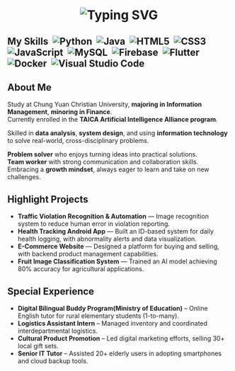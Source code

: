 <h1 align="center">
  <img src="https://readme-typing-svg.vercel.app/?font=Fira+Code&size=20&pause=1000&color=4FC3F7&width=700&lines=Hey+,+this+is+Hailey+Chou+!+Welcome+to+my+place+!" alt="Typing SVG" />
</h1>

## My Skills &nbsp;![Python](https://img.shields.io/badge/Python-3776AB?style=flat-square&logo=python&logoColor=white) &nbsp;![Java](https://img.shields.io/badge/Java-007396?style=flat-square&logo=java&logoColor=white) &nbsp;![HTML5](https://img.shields.io/badge/HTML5-E34F26?style=flat-square&logo=html5&logoColor=white) &nbsp;![CSS3](https://img.shields.io/badge/CSS3-1572B6?style=flat-square&logo=css3&logoColor=white) &nbsp;![JavaScript](https://img.shields.io/badge/JavaScript-F7DF1E?style=flat-square&logo=javascript&logoColor=black) &nbsp;![MySQL](https://img.shields.io/badge/MySQL-4479A1?style=flat-square&logo=mysql&logoColor=white) &nbsp;![Firebase](https://img.shields.io/badge/Firebase-FFCA28?style=flat-square&logo=firebase&logoColor=black) &nbsp;![Flutter](https://img.shields.io/badge/Flutter-02569B?style=flat-square&logo=flutter&logoColor=white) &nbsp;![Docker](https://img.shields.io/badge/Docker-2496ED?style=flat-square&logo=docker&logoColor=white) &nbsp;![Visual Studio Code](https://img.shields.io/badge/VS_Code-007ACC?style=flat-square&logo=visualstudiocode&logoColor=white)
## About Me
Study at Chung Yuan Christian University, **majoring in Information Management**, **minoring in Finance**.  
Currently enrolled in the **TAICA Artificial Intelligence Alliance program**.

Skilled in **data analysis**, **system design**, and using **information technology** to solve real-world, cross-disciplinary problems.

**Problem solver** who enjoys turning ideas into practical solutions.  
**Team worker** with strong communication and collaboration skills.  
Embracing a **growth mindset**, always eager to learn and take on new challenges.


##  Highlight Projects
-  **Traffic Violation Recognition & Automation** — Image recognition system to reduce human error in violation reporting.
-  **Health Tracking Android App** — Built an ID-based system for daily health logging, with abnormality alerts and data visualization. 
-  **E-Commerce Website** —  Designed a platform for buying and selling, with backend product management capabilities.
-  **Fruit Image Classification System** — Trained an AI model achieving 80% accuracy for agricultural applications.

## Special Experience 
-  **Digital Bilingual Buddy Program(Ministry of Education)** – Online English tutor for rural elementary students (1-to-many). 
-  **Logistics Assistant Intern** – Managed inventory and coordinated interdepartmental logistics. 
-  **Cultural Product Promotion** – Led digital marketing efforts, selling 30+ local gift sets. 
-  **Senior IT Tutor** – Assisted 20+ elderly users in adopting smartphones and cloud backup tools.





